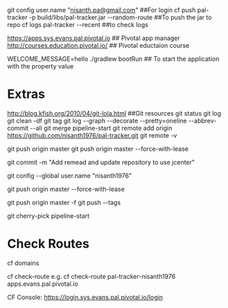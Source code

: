 git config user.name "nisanth.pa@gmail.com" ##For login
cf push pal-tracker -p build/libs/pal-tracker.jar --random-route ##To push the jar to repo
cf logs pal-tracker --recent  ##to check logs

https://apps.sys.evans.pal.pivotal.io ## Pivotal app manager
http://courses.education.pivotal.io/  ## Pivotal eductaion course

WELCOME_MESSAGE=hello ./gradlew bootRun ## To start the application with the property value


Extras
=======
http://blog.kfish.org/2010/04/git-lola.html ##Git resources
git status
git log
git clean -df
git tag
git log --graph --decorate --pretty=oneline --abbrev-commit --all
git merge pipeline-start
git remote add origin https://github.com/nisanth1976/pal-tracker.git
git remote -v

git push origin master
git push origin master --force-with-lease

git commit -m "Add remead and update repository to use jcenter"

git config --global user.name "nisanth1976"

git push origin master --force-with-lease

git push origin master -f
git push --tags

git cherry-pick pipeline-start

Check Routes
===================
cf domains

cf check-route <your-route-name> <domain-name>
e.g. cf check-route pal-tracker-nisanth1976 apps.evans.pal.pivotal.io

CF Console:
https://login.sys.evans.pal.pivotal.io/login




